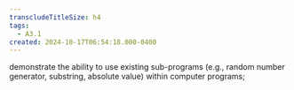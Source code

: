 ```yaml
---
transcludeTitleSize: h4
tags:
  - A3.1
created: 2024-10-17T06:54:18.000-0400
---
```

demonstrate the ability to use existing sub-programs (e.g., random number generator, substring, absolute value) within computer programs;